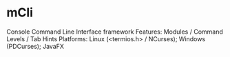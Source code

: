 # mCli
Console Command Line Interface framework
Features: Modules / Command Levels / Tab Hints
Platforms: Linux (<termios.h> / NCurses); Windows (PDCurses); JavaFX
